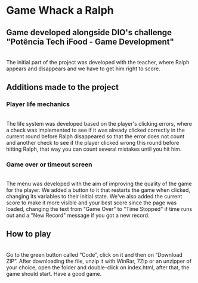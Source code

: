 # Game Whack a Ralph

## Game developed alongside DIO's challenge "Potência Tech iFood - Game Development"

<br>
The initial part of the project was developed with the teacher, where Ralph appears and disappears and we have to get him right to score.

## Additions made to the project

### Player life mechanics

<br>
The life system was developed based on the player's clicking errors, where a check was implemented to see if it was already clicked correctly in the current round before Ralph disappeared so that the error does not count and another check to see if the player clicked wrong this round before hitting Ralph, that way you can count several mistakes until you hit him.
<br>

### Game over or timeout screen

<br>
The menu was developed with the aim of improving the quality of the game for the player. We added a button to it that restarts the game when clicked, changing its variables to their initial state. We've also added the current score to make it more visible and your best score since the page was loaded, changing the text from "Game Over" to "Time Stopped" if time runs out and a "New Record" message if you got a new record.
<br>

## How to play

<br>
Go to the green button called “Code”, click on it and then on “Download ZIP”. After downloading the file, unzip it with WinRar, 7Zip or an unzipper of your choice, open the folder and double-click on index.html, after that, the game should start. Have a good game.
